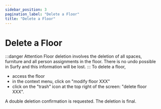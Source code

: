 ```yaml
---
sidebar_position: 3
pagination_label: "Delete a Floor"
title: "Delete a Floor"
---
```


# Delete a Floor

:::danger Attention 
Floor deletion involves the deletion of all spaces, furniture and all person assignments in the floor. There is no undo possible in Surfy and this information will be lost.
:::
To delete a floor, 
-   access the floor
-   in the context menu, click on "modify floor XXX"
-   click on the "trash" icon at the top right of the screen: "delete floor XXX".

 A double deletion confirmation is requested. The deletion is final.
